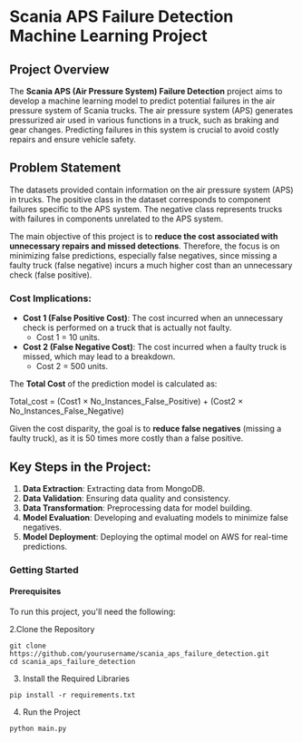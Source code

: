 # Scania APS Failure Detection Machine Learning Project

## Project Overview
The **Scania APS (Air Pressure System) Failure Detection** project aims to develop a machine learning model to predict potential failures in the air pressure system of Scania trucks. The air pressure system (APS) generates pressurized air used in various functions in a truck, such as braking and gear changes. Predicting failures in this system is crucial to avoid costly repairs and ensure vehicle safety.

## Problem Statement
The datasets provided contain information on the air pressure system (APS) in trucks. The positive class in the dataset corresponds to component failures specific to the APS system. The negative class represents trucks with failures in components unrelated to the APS system.

The main objective of this project is to **reduce the cost associated with unnecessary repairs and missed detections**. Therefore, the focus is on minimizing false predictions, especially false negatives, since missing a faulty truck (false negative) incurs a much higher cost than an unnecessary check (false positive).

### Cost Implications:
* **Cost 1 (False Positive Cost)**: The cost incurred when an unnecessary check is performed on a truck that is actually not faulty.
    * Cost 1 = 10 units.
* **Cost 2 (False Negative Cost)**: The cost incurred when a faulty truck is missed, which may lead to a breakdown.
    * Cost 2 = 500 units.

The **Total Cost** of the prediction model is calculated as:

Total_cost = (Cost1 × No_Instances_False_Positive) + (Cost2 × No_Instances_False_Negative)

Given the cost disparity, the goal is to **reduce false negatives** (missing a faulty truck), as it is 50 times more costly than a false positive.

## Key Steps in the Project:
1. **Data Extraction**: Extracting data from MongoDB.
2. **Data Validation**: Ensuring data quality and consistency.
3. **Data Transformation**: Preprocessing data for model building.
4. **Model Evaluation**: Developing and evaluating models to minimize false negatives.
5. **Model Deployment**: Deploying the optimal model on AWS for real-time predictions.

### Getting Started
#### Prerequisites
To run this project, you'll need the following:

2.Clone the Repository
```
git clone https://github.com/yourusername/scania_aps_failure_detection.git
cd scania_aps_failure_detection

```

3. Install the Required Libraries
```
pip install -r requirements.txt
```
4. Run the Project
```
python main.py
```

